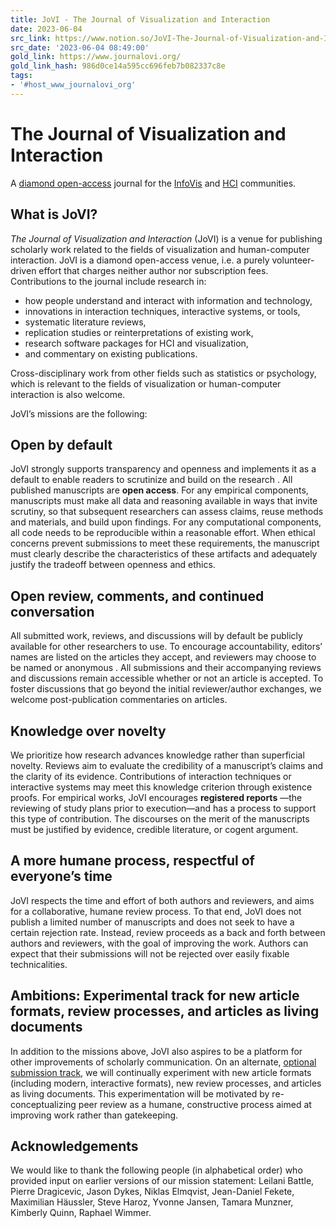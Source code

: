 ```yaml
---
title: JoVI - The Journal of Visualization and Interaction
date: 2023-06-04
src_link: https://www.notion.so/JoVI-The-Journal-of-Visualization-and-Interaction-7a0d2ac046834490a153bde97bb04249
src_date: '2023-06-04 08:49:00'
gold_link: https://www.journalovi.org/
gold_link_hash: 986d0ce14a595cc696feb7b082337c8e
tags:
- '#host_www_journalovi_org'
---
```



The Journal of Visualization and Interaction
============================================


A [diamond open-access](https://en.wikipedia.org/wiki/Open_access#Diamond/platinum_OA) journal for the [InfoVis](http://ieeevis.org/) and [HCI](https://chi.acm.org/) communities.


What is JoVI?
-------------


*The Journal of Visualization and Interaction* (JoVI) is a venue for publishing scholarly work related to the fields of visualization and human-computer interaction. JoVI is a diamond open-access venue, i.e. a purely volunteer-driven effort that charges neither author nor subscription fees. Contributions to the journal include research in:


* how people understand and interact with information and technology,
* innovations in interaction techniques, interactive systems, or tools,
* systematic literature reviews,
* replication studies or reinterpretations of existing work,
* research software packages for HCI and visualization,
* and commentary on existing publications.


Cross-disciplinary work from other fields such as statistics or psychology, which is relevant to the fields of visualization or human-computer interaction is also welcome.


JoVI’s missions are the following:


Open by default
---------------


JoVI strongly supports transparency and openness and implements it as a default to enable readers to scrutinize and build on the research . All published manuscripts are **open access**. For any empirical components, manuscripts must make all data and reasoning available in ways that invite scrutiny, so that subsequent researchers can assess claims, reuse methods and materials, and build upon findings. For any computational components, all code needs to be reproducible within a reasonable effort. When ethical concerns prevent submissions to meet these requirements, the manuscript must clearly describe the characteristics of these artifacts and adequately justify the tradeoff between openness and ethics.


Open review, comments, and continued conversation
-------------------------------------------------


All submitted work, reviews, and discussions will by default be publicly available for other researchers to use. To encourage accountability, editors’ names are listed on the articles they accept, and reviewers may choose to be named or anonymous . All submissions and their accompanying reviews and discussions remain accessible whether or not an article is accepted. To foster discussions that go beyond the initial reviewer/author exchanges, we welcome post-publication commentaries on articles.


Knowledge over novelty
----------------------


We prioritize how research advances knowledge rather than superficial novelty. Reviews aim to evaluate the credibility of a manuscript’s claims and the clarity of its evidence. Contributions of interaction techniques or interactive systems may meet this knowledge criterion through existence proofs. For empirical works, JoVI encourages **registered reports** —the reviewing of study plans prior to execution—and has a process to support this type of contribution. The discourses on the merit of the manuscripts must be justified by evidence, credible literature, or cogent argument.


A more humane process, respectful of everyone’s time
----------------------------------------------------


JoVI respects the time and effort of both authors and reviewers, and aims for a collaborative, humane review process. To that end, JoVI does not publish a limited number of manuscripts and does not seek to have a certain rejection rate. Instead, review proceeds as a back and forth between authors and reviewers, with the goal of improving the work. Authors can expect that their submissions will not be rejected over easily fixable technicalities.


Ambitions: Experimental track for new article formats, review processes, and articles as living documents
---------------------------------------------------------------------------------------------------------


In addition to the missions above, JoVI also aspires to be a platform for other improvements of scholarly communication. On an alternate, [optional submission track](./submit.html#experimental), we will continually experiment with new article formats (including modern, interactive formats), new review processes, and articles as living documents. This experimentation will be motivated by re-conceptualizing peer review as a humane, constructive process aimed at improving work rather than gatekeeping.


Acknowledgements
----------------


We would like to thank the following people (in alphabetical order) who provided input on earlier versions of our mission statement: Leilani Battle, Pierre Dragicevic, Jason Dykes, Niklas Elmqvist, Jean-Daniel Fekete, Maximilian Häussler, Steve Haroz, Yvonne Jansen, Tamara Munzner, Kimberly Quinn, Raphael Wimmer.